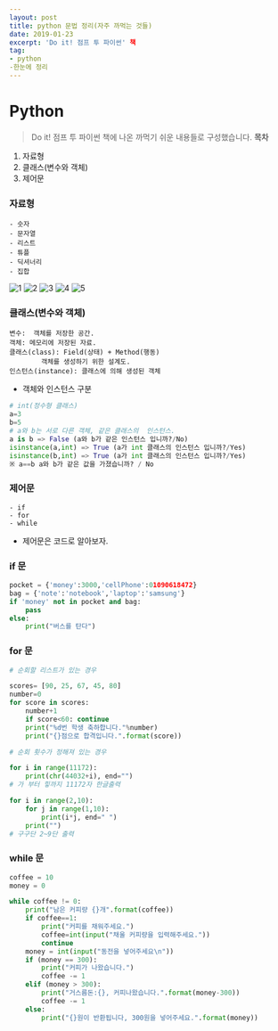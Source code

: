 ```yaml
---
layout: post
title: python 문법 정리(자주 까먹는 것들)
date: 2019-01-23
excerpt: 'Do it! 점프 투 파이썬' 책
tag:
- python
-한눈에 정리
---
```


# Python
> Do it! 점프 투 파이썬 책에 나온 까먹기 쉬운 내용들로 구성했습니다.
<strong>목차</strong><br>
1. 자료형
2. 클래스(변수와 객체) 
3. 제어문

### 자료형

```
- 숫자
- 문자열
- 리스트 
- 튜플
- 딕셔너리
- 집합
```
![1](https://user-images.githubusercontent.com/33630505/51591743-31bf7400-1f31-11e9-9b71-9850268ac951.jpg)
![2](https://user-images.githubusercontent.com/33630505/51591744-32580a80-1f31-11e9-9276-066bce8166ed.jpg)
![3](https://user-images.githubusercontent.com/33630505/51591745-32580a80-1f31-11e9-9b81-f6c7fcb9cd3a.jpg)
![4](https://user-images.githubusercontent.com/33630505/51591746-32580a80-1f31-11e9-9156-0534ecd4a94d.jpg)
![5](https://user-images.githubusercontent.com/33630505/51591748-32f0a100-1f31-11e9-8f6c-ef46202eacff.jpg)


### 클래스(변수와 객체)

```
변수:  객체를 저장한 공간.
객체: 메모리에 저장된 자료.
클래스(class): Field(상태) + Method(행동) 
        객체를 생성하기 위한 설계도.
인스턴스(instance): 클래스에 의해 생성된 객체
```
* 객체와 인스턴스 구분
```python
# int(정수형 클래스)
a=3
b=5
# a와 b는 서로 다른 객체, 같은 클래스의  인스턴스. 
a is b => False (a와 b가 같은 인스턴스 입니까?/No)
isinstance(a,int) => True (a가 int 클래스의 인스턴스 입니까?/Yes)
isinstance(b,int) => True (a가 int 클래스의 인스턴스 입니까?/Yes)
※ a==b a와 b가 같은 값을 가졌습니까? / No 
```


### 제어문 

```
- if 
- for 
- while 
```
* 제어문은 코드로 알아보자.

### if 문

```python
pocket = {'money':3000,'cellPhone':01090618472}
bag = {'note':'notebook','laptop':'samsung'}
if 'money' not in pocket and bag:
	pass
else: 
	print("버스를 탄다")
```	

### for 문 

```python 
# 순회할 리스트가 있는 경우

scores= [90, 25, 67, 45, 80]
number=0
for score in scores:
	number+1
	if score<60: continue
	print("%d번 학생 축하합니다."%number)
	print("{}점으로 합격입니다.".format(score))
```
```python
# 순회 횟수가 정해져 있는 경우

for i in range(11172):
	print(chr(44032+i), end="")
# 가 부터 힣까지 11172자 한글출력

for i in range(2,10):
	for j in range(1,10):
		print(i*j, end=" ")
	print("")
# 구구단 2~9단 출력 
```
### while 문

```python
coffee = 10
money = 0

while coffee != 0:
    print("남은 커피량 {}개".format(coffee))
    if coffee==1:
        print("커피를 채워주세요.")
        coffee=int(input("채울 커피량을 입력해주세요."))
        continue
    money = int(input("동전을 넣어주세요\n"))
    if (money == 300):
        print("커피가 나왔습니다.")
        coffee -= 1
    elif (money > 300):
        print("거스름돈:{}, 커피나왔습니다.".format(money-300))
        coffee -= 1
    else:
        print("{}원이 반환됩니다, 300원을 넣어주세요.".format(money))
```
